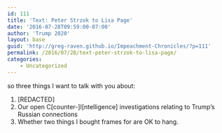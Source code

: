 ```yaml
---
id: 111
title: 'Text: Peter Strzok to Lisa Page'
date: '2016-07-28T09:59:00-07:00'
author: 'Trump 2020'
layout: base
guid: 'http://greg-raven.github.io/Impeachment-Chronicles/?p=111'
permalink: /2016/07/28/text-peter-strzok-to-lisa-page/
categories:
    - Uncategorized
---
```


so three things I want to talk with you about:

1. \[REDACTED\]
2. Our open C\[counter-\]I\[ntelligence\] investigations relating to Trump’s Russian connections
3. Whether two things I bought frames for are OK to hang.
